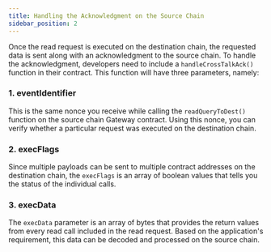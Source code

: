 ```yaml
---
title: Handling the Acknowledgment on the Source Chain
sidebar_position: 2
---
```


Once the read request is executed on the destination chain, the requested data is sent along with an acknowledgment to the source chain. To handle the acknowledgment, developers need to include a `handleCrossTalkAck()` function in their contract. This function will have three parameters, namely:
### 1. eventIdentifier
This is the same nonce you receive while calling the `readQueryToDest()` function on the source chain Gateway contract. Using this nonce, you can verify whether a particular request was executed on the destination chain.

### 2. execFlags
Since multiple payloads can be sent to multiple contract addresses on the destination chain, the `execFlags` is an array of boolean values that tells you the status of the individual calls.

### 3. execData
The `execData` parameter is an array of bytes that provides the return values from every read call included in the read request. Based on the application's requirement, this data can be decoded and processed on the source chain.